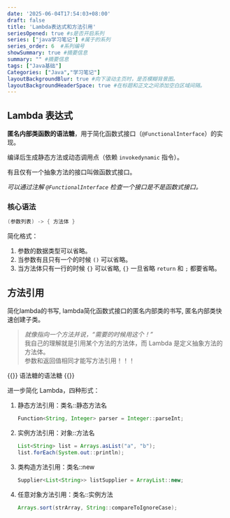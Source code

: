 ```yaml
---
date: '2025-06-04T17:54:03+08:00'
draft: false
title: 'Lambda表达式和方法引用'
seriesOpened: true #s是否开启系列
series: ["java学习笔记"] #属于的系列 
series_order: 6  #系列编号
showSummary: true #摘要信息
summary: "" #摘要信息
tags: ["Java基础"]
Categories: ["Java","学习笔记"]
layoutBackgroundBlur: true #向下滚动主页时，是否模糊背景图。
layoutBackgroundHeaderSpace: true #在标题和正文之间添加空白区域间隔。
---
```


## Lambda 表达式

**匿名内部类函数的语法糖**，用于简化函数式接口（`@FunctionalInterface`）的实现。

编译后生成静态方法或动态调用点（依赖 `invokedynamic` 指令）。

有且仅有一个抽象方法的接口叫做函数式接口。

*可以通过注解 `@FunctionalInterface` 检查一个接口是不是函数式接口。*  

### 核心语法
~~~java
(参数列表) -> { 方法体 }  
~~~

简化格式：
1. 参数的数据类型可以省略。
2. 当参数有且只有一个的时候 `()` 可以省略。
3. 当方法体只有一行的时候 `{}` 可以省略, `{}` 一旦省略 `return` 和 `;` 都要省略。

## 方法引用

简化lambda的书写, lambda简化函数式接口的匿名内部类的书写, 匿名内部类快速创建子类。

> *就像指向一个方法并说，“需要的时候用这个！”*  
> 我自己的理解就是引用某个方法的方法体，而 Lambda 是定义抽象方法的方法体。  
> 参数和返回值相同才能写方法引用！！！

{{<alert>}}
语法糖的语法糖
{{</alert>}}

进一步简化 Lambda，四种形式：

1. 静态方法引用：类名::静态方法名
    ~~~java
    Function<String, Integer> parser = Integer::parseInt;
    ~~~

2. 实例方法引用：对象::方法名
    ~~~java
    List<String> list = Arrays.asList("a", "b");
    list.forEach(System.out::println);
    ~~~

3. 类构造方法引用：类名::new
    ~~~java
    Supplier<List<String>> listSupplier = ArrayList::new;
    ~~~

4. 任意对象方法引用：类名::实例方法
    ~~~java
    Arrays.sort(strArray, String::compareToIgnoreCase);
    ~~~